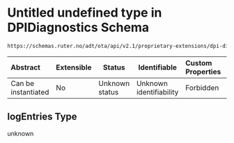 # Untitled undefined type in DPIDiagnostics Schema

```txt
https://schemas.ruter.no/adt/ota/api/v2.1/proprietary-extensions/dpi-diagnostics.json#/examples/0/payload/stats/logEntries
```




| Abstract            | Extensible | Status         | Identifiable            | Custom Properties | Additional Properties | Access Restrictions | Defined In                                                                                                |
| :------------------ | ---------- | -------------- | ----------------------- | :---------------- | --------------------- | ------------------- | --------------------------------------------------------------------------------------------------------- |
| Can be instantiated | No         | Unknown status | Unknown identifiability | Forbidden         | Allowed               | none                | [dpi-diagnostics.json\*](../../schema/proprietary-extensions/dpi-diagnostics.json "open original schema") |

## logEntries Type

unknown
